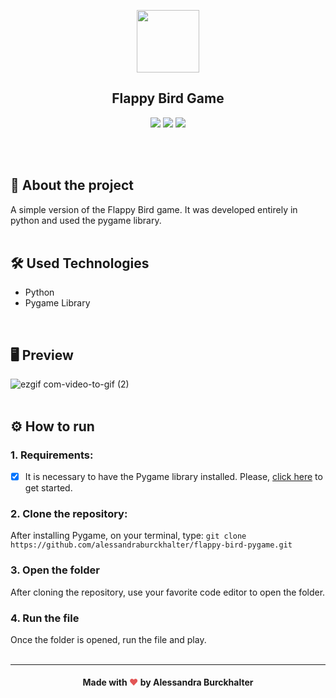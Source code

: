 <p align="center">
<img width="100" src="https://user-images.githubusercontent.com/68092946/91745701-65409680-eb89-11ea-8ed3-80ee49ba0270.png"></p>

## <div align="center">Flappy Bird Game</div>
<p align="center">
<img src="https://img.shields.io/github/license/alessandraburckhalter/flappy-bird-pygame?color=blue"> <img src="https://img.shields.io/github/issues/alessandraburckhalter/flappy-bird-pygame?color=blue"> <img src="https://img.shields.io/github/forks/alessandraburckhalter/flappy-bird-pygame?color=blue"></p>

<br>
<br>

## :book: About the project
A simple version of the Flappy Bird game. It was developed entirely in python and used the pygame library.
<br>
<br>

## :hammer_and_wrench: Used Technologies 
* Python
* Pygame Library
<br>

## 🖥 Preview
![ezgif com-video-to-gif (2)](https://user-images.githubusercontent.com/68092946/91752894-054fed00-eb95-11ea-9a3b-7ab04d61b541.gif)
<br>
<br>

## ⚙ How to run 
### 1. Requirements:<br>
- [x] It is necessary to have the Pygame library installed. Please, [click here](https://www.pygame.org/wiki/GettingStarted) to get started.
### 2. Clone the repository: 
After installing Pygame, on your terminal, type: ```git clone https://github.com/alessandraburckhalter/flappy-bird-pygame.git```
### 3. Open the folder
After cloning the repository, use your favorite code editor to open the folder.
### 4. Run the file
Once the folder is opened, run the file and play.
<br>
<br>


****
####  <div align="center">Made with <span style="color: #e25555;">&#9829;</span> by Alessandra Burckhalter</div>
